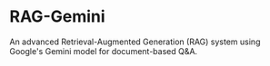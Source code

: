 # RAG-Gemini
An advanced Retrieval-Augmented Generation (RAG) system using Google's Gemini model for document-based Q&amp;A.
